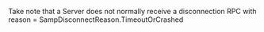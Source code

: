 Take note that a Server does not normally receive a disconnection RPC with reason = SampDisconnectReason.TimeoutOrCrashed